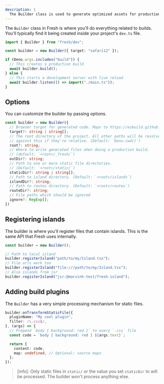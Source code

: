 ```yaml
---
description: |
  The Builder class is used to generate optimized assets for production.
---
```


The `Builder` class in Fresh is where you'll do everything related to builds.
You'll typically find it being created inside your project's `dev.ts` file.

```ts dev.ts
import { Builder } from "fresh/dev";

const builder = new Builder({ target: "safari12" });

if (Deno.args.includes("build")) {
  // This creates a production build
  await builder.build();
} else {
  // This starts a development server with live reload
  await builder.listen(() => import("./main.ts"));
}
```

## Options

You can customize the builder by passing options.

```ts
const builder = new Builder({
  // Browser target for generated code. Maps to https://esbuild.github.io/api/#target
  target?: string | string[];
  // The root directory of the project. All other paths will be resolved
  // against this if they're relative. (Default: `Deno.cwd()`)
  root?: string;
  // Where to write generated files when doing a production build.
  // (default: `<root>/_fresh/`)
  outDir?: string;
  // Path to one or more static file directories.
  // (Default: `<root>/static/`)
  staticDir?: string | string[];
  // Path to island directory. (Default: `<root>/islands`)
  islandDir?: string;
  // Path to routes directory. (Default: `<root>/routes`)
  routeDir?: string;
  // File paths which should be ignored 
  ignore?: RegExp[];
})
```

## Registering islands

The builder is where you'll register files that contain islands. This is the
same API that Fresh uses internally.

```ts
const builder = new Builder();

// Path to local island
builder.registerIsland("path/to/my/Island.tsx");
// File urls work too
builder.registerIsland("file:///path/to/my/Island.tsx");
// Also islands from jsr
builder.registerIsland("jsr:@marvinh-test/fresh-island");
```

## Adding build plugins

The `Builder` has a very simple processing mechanism for static files.

```ts
builder.onTransformStaticFile({
  pluginName: "My cool plugin",
  filter: /\.css$/,
}, (args) => {
  // Prepend `body { background: red }` to every `.css` file
  const code = `body { background: red } ${args.text}`;

  return {
    content: code,
    map: undefined, // Optional: source maps
  };
});
```

> [info]: Only static files in `static/` or the value you set `staticDir` to
> will be processed. The builder won't process anything else.
